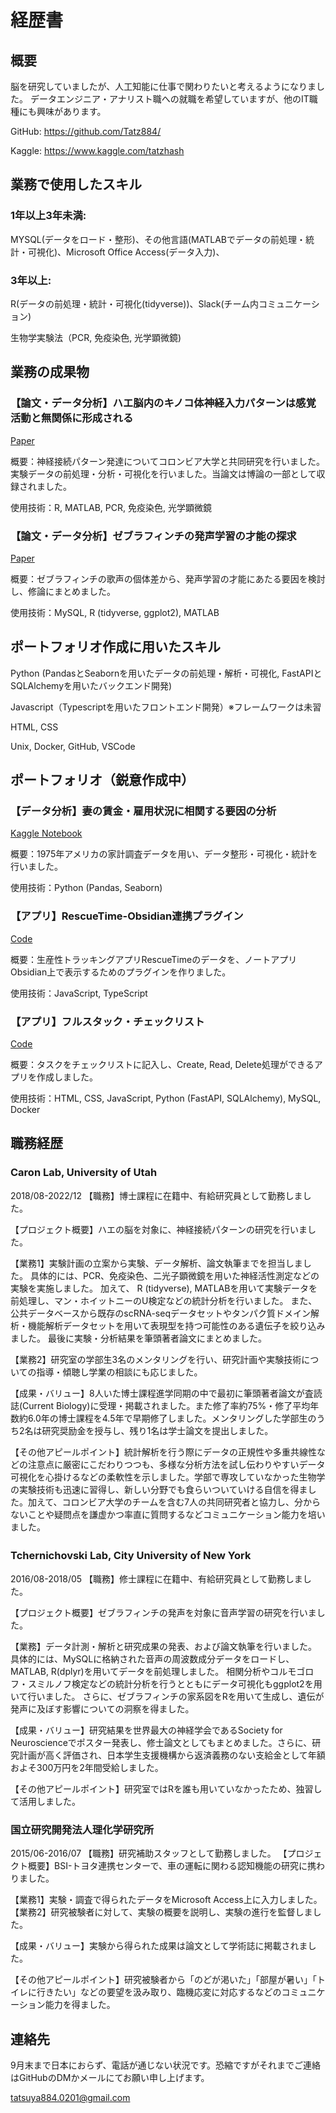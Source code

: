 # 経歴書
## 概要

脳を研究していましたが、人工知能に仕事で関わりたいと考えるようになりました。
データエンジニア・アナリスト職への就職を希望していますが、他のIT職種にも興味があります。

GitHub: https://github.com/Tatz884/

Kaggle: https://www.kaggle.com/tatzhash


## 業務で使用したスキル

### 1年以上3年未満:
MYSQL(データをロード・整形)、その他言語(MATLABでデータの前処理・統計・可視化)、Microsoft Office Access(データ入力)、
### 3年以上:
R(データの前処理・統計・可視化(tidyverse))、Slack(チーム内コミュニケーション)

生物学実験法（PCR, 免疫染色, 光学顕微鏡)

## 業務の成果物

### 【論文・データ分析】ハエ脳内のキノコ体神経入力パターンは感覚活動と無関係に形成される
[Paper](https://www.cell.com/current-biology/pdf/S0960-9822(22)01204-0.pdf)

概要：神経接続パターン発達についてコロンビア大学と共同研究を行いました。実験データの前処理・分析・可視化を行いました。当論文は博論の一部として収録されました。

使用技術：R, MATLAB, PCR, 免疫染色, 光学顕微鏡

### 【論文・データ分析】ゼブラフィンチの発声学習の才能の探求
[Paper](https://academicworks.cuny.edu/hc_sas_etds/359/)

概要：ゼブラフィンチの歌声の個体差から、発声学習の才能にあたる要因を検討し、修論にまとめました。

使用技術：MySQL, R (tidyverse, ggplot2), MATLAB


## ポートフォリオ作成に用いたスキル

Python (PandasとSeabornを用いたデータの前処理・解析・可視化, FastAPIとSQLAlchemyを用いたバックエンド開発)

Javascript（Typescriptを用いたフロントエンド開発）※フレームワークは未習

HTML, CSS

Unix, Docker, GitHub, VSCode


## ポートフォリオ（鋭意作成中）

### 【データ分析】妻の賃金・雇用状況に相関する要因の分析
[Kaggle Notebook](https://www.kaggle.com/code/tatzhash/what-factors-link-to-wife-s-wage)

概要：1975年アメリカの家計調査データを用い、データ整形・可視化・統計を行いました。

使用技術：Python (Pandas, Seaborn)

### 【アプリ】RescueTime-Obsidian連携プラグイン
[Code](https://github.com/Tatz884/RescueTime-Obsidian)

概要：生産性トラッキングアプリRescueTimeのデータを、ノートアプリObsidian上で表示するためのプラグインを作りました。

使用技術：JavaScript, TypeScript

### 【アプリ】フルスタック・チェックリスト
[Code](https://github.com/Tatz884/Tatz884.github.io/tree/main/To-do-list)

概要：タスクをチェックリストに記入し、Create, Read, Delete処理ができるアプリを作成しました。

使用技術：HTML, CSS, JavaScript, Python (FastAPI, SQLAlchemy), MySQL, Docker

## 職務経歴
### Caron Lab, University of Utah
2018/08-2022/12
【職務】博士課程に在籍中、有給研究員として勤務しました。

【プロジェクト概要】ハエの脳を対象に、神経接続パターンの研究を行いました。

【業務1】実験計画の立案から実験、データ解析、論文執筆までを担当しました。
具体的には、PCR、免疫染色、二光子顕微鏡を用いた神経活性測定などの実験を実施しました。
加えて、 R (tidyverse), MATLABを用いて実験データを前処理し、マン・ホイットニーのU検定などの統計分析を行いました。
また、公共データベースから既存のscRNA-seqデータセットやタンパク質ドメイン解析・機能解析データセットを用いて表現型を持つ可能性のある遺伝子を絞り込みました。
最後に実験・分析結果を筆頭著者論文にまとめました。

【業務2】研究室の学部生3名のメンタリングを行い、研究計画や実験技術についての指導・傾聴し学業の相談にも応じました。

【成果・バリュー】8人いた博士課程進学同期の中で最初に筆頭著者論文が査読誌(Current Biology)に受理・掲載されました。また修了率約75%・修了平均年数約6.0年の博士課程を4.5年で早期修了しました。メンタリングした学部生のうち2名は研究奨励金を授与し、残り1名は学士論文を提出しました。

【その他アピールポイント】統計解析を行う際にデータの正規性や多重共線性などの注意点に厳密にこだわりつつも、多様な分析方法を試し伝わりやすいデータ可視化を心掛けるなどの柔軟性を示しました。学部で専攻していなかった生物学の実験技術も迅速に習得し、新しい分野でも食らいついていける自信を得ました。加えて、コロンビア大学のチームを含む7人の共同研究者と協力し、分からないことや疑問点を謙虚かつ率直に質問するなどコミュニケーション能力を培いました。

### Tchernichovski Lab, City University of New York　
2016/08-2018/05
【職務】修士課程に在籍中、有給研究員として勤務しました。

【プロジェクト概要】ゼブラフィンチの発声を対象に音声学習の研究を行いました。

【業務】データ計測・解析と研究成果の発表、および論文執筆を行いました。
具体的には、MySQLに格納された音声の周波数成分データをロードし、MATLAB, R(dplyr)を用いてデータを前処理しました。
相関分析やコルモゴロフ・スミルノフ検定などの統計分析を行うとともにデータ可視化もggplot2を用いて行いました。
さらに、ゼブラフィンチの家系図をRを用いて生成し、遺伝が発声に及ぼす影響についての洞察を得ました。

【成果・バリュー】研究結果を世界最大の神経学会であるSociety for Neuroscienceでポスター発表し、修士論文としてもまとめました。さらに、研究計画が高く評価され、日本学生支援機構から返済義務のない支給金として年額およそ300万円を2年間受給しました。

【その他アピールポイント】研究室ではRを誰も用いていなかったため、独習して活用しました。
### 国立研究開発法人理化学研究所
2015/06-2016/07
【職務】研究補助スタッフとして勤務しました。
【プロジェクト概要】BSI-トヨタ連携センターで、車の運転に関わる認知機能の研究に携わりました。

【業務1】実験・調査で得られたデータをMicrosoft Access上に入力しました。
【業務2】研究被験者に対して、実験の概要を説明し、実験の進行を監督しました。

【成果・バリュー】実験から得られた成果は論文として学術誌に掲載されました。

【その他アピールポイント】研究被験者から「のどが渇いた」「部屋が暑い」「トイレに行きたい」などの要望を汲み取り、臨機応変に対応するなどのコミュニケーション能力を得ました。

## 連絡先

9月末まで日本におらず、電話が通じない状況です。恐縮ですがそれまでご連絡はGitHubのDMかメールにてお願い申し上げます。

tatsuya884.0201@gmail.com

